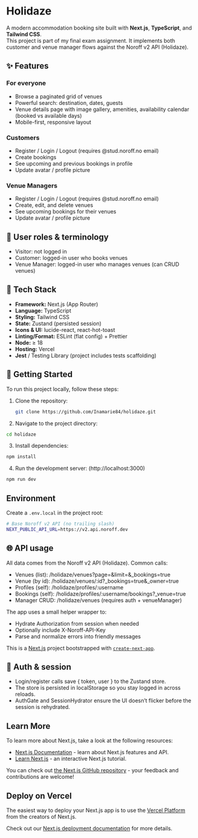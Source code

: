 # Holidaze

A modern accommodation booking site built with **Next.js**, **TypeScript**, and **Tailwind CSS**.  
This project is part of my final exam assignment. It implements both customer and venue manager flows against the Noroff v2 API (Holidaze).

## ✨ Features

### For everyone

- Browse a paginated grid of venues
- Powerful search: destination, dates, guests
- Venue details page with image gallery, amenities, availability calendar (booked vs available days)
- Mobile-first, responsive layout

### Customers

- Register / Login / Logout (requires @stud.noroff.no email)
- Create bookings
- See upcoming and previous bookings in profile
- Update avatar / profile picture

### Venue Managers

- Register / Login / Logout (requires @stud.noroff.no email)
- Create, edit, and delete venues
- See upcoming bookings for their venues
- Update avatar / profile picture

## 🧭 User roles & terminology

- Visitor: not logged in
- Customer: logged-in user who books venues
- Venue Manager: logged-in user who manages venues (can CRUD venues)

## 🧱 Tech Stack

- **Framework:** Next.js (App Router)
- **Language:** TypeScript
- **Styling:** Tailwind CSS
- **State:** Zustand (persisted session)
- **Icons & UI:** lucide-react, react-hot-toast
- **Linting/Format:** ESLint (flat config) + Prettier
- **Node:** ≥ 18
- **Hosting:** Vercel
- **Jest** / Testing Library (project includes tests scaffolding)

## 🚀 Getting Started

To run this project locally, follow these steps:

1. Clone the repository:

   ```bash
   git clone https://github.com/Inamarie84/holidaze.git

   ```

2. Navigate to the project directory:

```bash
cd holidaze

```

3. Install dependencies:

```bash
npm install

```

4. Run the development server: (http://localhost:3000)

```bash
npm run dev

```

## Environment

Create a `.env.local` in the project root:

```bash
# Base Noroff v2 API (no trailing slash)
NEXT_PUBLIC_API_URL=https://v2.api.noroff.dev

```

## 🌐 API usage

All data comes from the Noroff v2 API (Holidaze).
Common calls:

- Venues (list): /holidaze/venues?page=&limit=&\_bookings=true
- Venue (by id): /holidaze/venues/:id?\_bookings=true&\_owner=true
- Profiles (self): /holidaze/profiles/:username
- Bookings (self): /holidaze/profiles/:username/bookings?\_venue=true
- Manager CRUD: /holidaze/venues (requires auth + venueManager)

The app uses a small helper wrapper to:

- Hydrate Authorization from session when needed
- Optionally include X-Noroff-API-Key
- Parse and normalize errors into friendly messages

This is a [Next.js](https://nextjs.org) project bootstrapped with [`create-next-app`](https://nextjs.org/docs/app/api-reference/cli/create-next-app).

## 🔐 Auth & session

- Login/register calls save { token, user } to the Zustand store.
- The store is persisted in localStorage so you stay logged in across reloads.
- AuthGate and SessionHydrator ensure the UI doesn’t flicker before the session is rehydrated.

## Learn More

To learn more about Next.js, take a look at the following resources:

- [Next.js Documentation](https://nextjs.org/docs) - learn about Next.js features and API.
- [Learn Next.js](https://nextjs.org/learn) - an interactive Next.js tutorial.

You can check out [the Next.js GitHub repository](https://github.com/vercel/next.js) - your feedback and contributions are welcome!

## Deploy on Vercel

The easiest way to deploy your Next.js app is to use the [Vercel Platform](https://vercel.com/new?utm_medium=default-template&filter=next.js&utm_source=create-next-app&utm_campaign=create-next-app-readme) from the creators of Next.js.

Check out our [Next.js deployment documentation](https://nextjs.org/docs/app/building-your-application/deploying) for more details.

